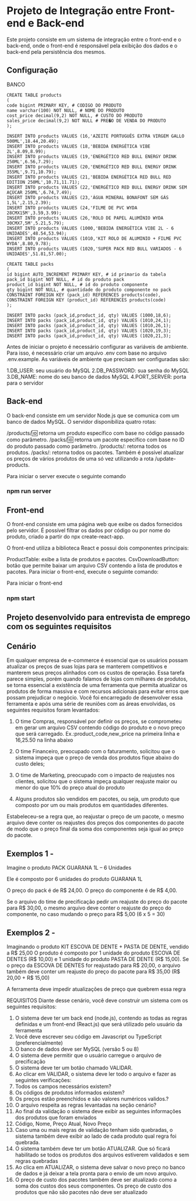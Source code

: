 # Projeto de Integração entre Front-end e Back-end

Este projeto consiste em um sistema de integração entre o front-end e o back-end, onde o front-end é responsável pela exibição dos dados e o back-end pela persistência dos mesmos.

## Configuração

BANCO

```
CREATE TABLE products
(
code bigint PRIMARY KEY, # CODIGO DO PRODUTO
name varchar(100) NOT NULL, # NOME DO PRODUTO
cost_price decimal(9,2) NOT NULL, # CUSTO DO PRODUTO
sales_price decimal(9,2) NOT NULL # PRE�O DE VENDA DO PRODUTO
);

INSERT INTO products VALUES (16,'AZEITE PORTUGUÊS EXTRA VIRGEM GALLO 500ML',18.44,20.49);
INSERT INTO products VALUES (18,'BEBIDA ENERGÉTICA VIBE 2L',8.09,8.99);
INSERT INTO products VALUES (19,'ENERGÉTICO RED BULL ENERGY DRINK 250ML',6.56,7.29);
INSERT INTO products VALUES (20,'ENERGÉTICO RED BULL ENERGY DRINK 355ML',9.71,10.79);
INSERT INTO products VALUES (21,'BEBIDA ENERGÉTICA RED BULL RED EDITION 250ML',10.71,11.71);
INSERT INTO products VALUES (22,'ENERGÉTICO RED BULL ENERGY DRINK SEM AÇÚCAR 250ML',6.74,7.49);
INSERT INTO products VALUES (23,'ÁGUA MINERAL BONAFONT SEM GÁS 1,5L',2.15,2.39);
INSERT INTO products VALUES (24,'FILME DE PVC WYDA 28CMX15M',3.59,3.99);
INSERT INTO products VALUES (26,'ROLO DE PAPEL ALUMÍNIO WYDA 30CMX7,5M',5.21,5.79);
INSERT INTO products VALUES (1000,'BEBIDA ENERGÉTICA VIBE 2L - 6 UNIDADES',48.54,53.94);
INSERT INTO products VALUES (1010,'KIT ROLO DE ALUMINIO + FILME PVC WYDA',8.80,9.78);
INSERT INTO products VALUES (1020,'SUPER PACK RED BULL VARIADOS - 6 UNIDADES',51.81,57.00);

CREATE TABLE packs
(
id bigint AUTO_INCREMENT PRIMARY KEY, # id primario da tabela
pack_id bigint NOT NULL, # id do produto pack
product_id bigint NOT NULL, # id do produto componente
qty bigint NOT NULL, # quantidade do produto componente no pack
CONSTRAINT FOREIGN KEY (pack_id) REFERENCES products(code),
CONSTRAINT FOREIGN KEY (product_id) REFERENCES products(code)
);

INSERT INTO packs (pack_id,product_id, qty) VALUES (1000,18,6);
INSERT INTO packs (pack_id,product_id, qty) VALUES (1010,24,1);
INSERT INTO packs (pack_id,product_id, qty) VALUES (1010,26,1);
INSERT INTO packs (pack_id,product_id, qty) VALUES (1020,19,3);
INSERT INTO packs (pack_id,product_id, qty) VALUES (1020,21,3);
```


Antes de iniciar o projeto é necessário configurar as variáveis de ambiente. Para isso, é necessário criar um arquivo .env com base no arquivo .env.example. As variáveis de ambiente que precisam ser configuradas são:

1.DB_USER: seu usuário do MySQL
2.DB_PASSWORD: sua senha do MySQL
3.DB_NAME: nome do seu banco de dados MySQL
4.PORT_SERVER: porta para o servidor

## Back-end

O back-end consiste em um servidor Node.js que se comunica com um banco de dados MySQL. O servidor disponibiliza quatro rotas:

/products/:id: retorna um produto específico com base no código passado como parâmetro.
/packs/:id: retorna um pacote específico com base no ID do produto passado como parâmetro.
/products/: retorna todos os produtos.
/packs/: retorna todos os pacotes.
Também é possível atualizar os preços de vários produtos de uma só vez utilizando a rota /update-products.

Para iniciar o server execute o seguinte comando

### npm run server

## Front-end

O front-end consiste em uma página web que exibe os dados fornecidos pelo servidor. É possível filtrar os dados por código ou por nome do produto, criado a partir do npx create-react-app.

O front-end utiliza a biblioteca React e possui dois componentes principais:

ProductTable: exibe a lista de produtos e pacotes.
CsvDownloadButton: botão que permite baixar um arquivo CSV contendo a lista de produtos e pacotes.
Para iniciar o front-end, execute o seguinte comando:

Para iniciar o front-end

### npm start

## Projeto desenvolvido para entrevista de emprego com os seguintes requisitos

## Cenário

Em qualquer empresa de e-commerce é essencial que os usuários possam atualizar os preços de suas lojas para se manterem competitivos e manterem seus preços alinhados com os custos de operação. Essa tarefa parece simples, porém quando falamos de lojas com milhares de produtos, se torna essencial a existência de uma ferramenta que permita atualizar os produtos de forma massiva e com recursos adicionais para evitar erros que possam prejudicar o negócio. Você foi encarregado de desenvolver essa ferramenta e após uma série de reuniões com as áreas envolvidas, os seguintes requisitos foram levantados:

1. O time Compras, responsável por definir os preços, se comprometeu em gerar um arquivo CSV contendo código do produto e o novo preço que será carregado. Ex.:product_code,new_price na primeira linha e 16,25.50 na linha abaixo

2. O time Financeiro, preocupado com o faturamento, solicitou que o sistema impeça que o preço de venda dos produtos fique abaixo do custo deles;

3. O time de Marketing, preocupado com o impacto de reajustes nos clientes, solicitou que o sistema impeça qualquer reajuste maior ou menor do que 10% do preço atual do produto

4. Alguns produtos são vendidos em pacotes, ou seja, um produto que composto por um ou mais produtos em quantidades diferentes.

Estabeleceu-se a regra que, ao reajustar o preço de um pacote, o mesmo arquivo deve conter os reajustes dos preços dos componentes do pacote de modo que o preço final da soma dos componentes seja igual ao preço do pacote.

## Exemplos 1 -

Imagine o produto PACK GUARANA 1L – 6 Unidades

Ele é composto por 6 unidades do produto GUARANA 1L

O preço do pack é de R$ 24,00. O preço do componente é de R$ 4,00.

Se o arquivo do time de precificação pedir um reajuste do preço do pacote para R$ 30,00, o mesmo arquivo deve conter o reajuste do preço do componente, no caso mudando o preço para R$ 5,00 (6 x 5 = 30)

## Exemplos 2 -

Imaginando o produto KIT ESCOVA DE DENTE + PASTA DE DENTE, vendido a R$ 25,00 O produto é composto por 1 unidade do produto ESCOVA DE DENTES (R$ 10,00) e 1 unidade do produto PASTA DE DENTE (R$ 15,00). Se o preço da ESCOVA DE DENTES for reajustado para R$ 20,00, o arquivo também deve conter um reajuste do preço do pacote para R$ 35,00 (R$ 20,00 + R$ 15,00)

A ferramenta deve impedir atualizações de preço que quebrem essa regra

REQUISITOS
Diante desse cenário, você deve construir um sistema com os seguintes requisitos:

1. O sistema deve ter um back end (node.js), contendo as todas as regras definidas e um front-end (React.js) que será utilizado pelo usuário da ferramenta
2. Você deve escrever seu código em Javascript ou TypeScript (preferencialmente)
3. O banco de dados deve ser MySQL (versão 5 ou 8)
4. O sistema deve permitir que o usuário carregue o arquivo de precificação
5. O sistema deve ter um botão chamado VALIDAR.
6. Ao clicar em VALIDAR, o sistema deve ler todo o arquivo e fazer as seguintes verificações:
7. Todos os campos necessários existem?
8. Os códigos de produtos informados existem?
9. Os preços estão preenchidos e são valores numéricos validos.?
10. O arquivo respeita as regras levantadas na seção cenário?
11. Ao final da validação o sistema deve exibir as seguintes informações dos produtos que foram enviados
12. Código, Nome, Preço Atual, Novo Preço
13. Caso uma ou mais regras de validação tenham sido quebradas, o sistema também deve exibir ao lado de cada produto qual regra foi quebrada.
14. O sistema também deve ter um botão ATUALIZAR. Que só ficará habilitado se todos os produtos dos arquivos estiverem validados e sem regras quebradas
15. Ao clica em ATUALIZAR, o sistema deve salvar o novo preço no banco de dados e já deixar a tela pronta para o envio de um novo arquivo.
16. O preço de custo dos pacotes também deve ser atualizado como a soma dos custos dos seus componentes. Os preço de custo dos produtos que não são pacotes não deve ser atualizado

